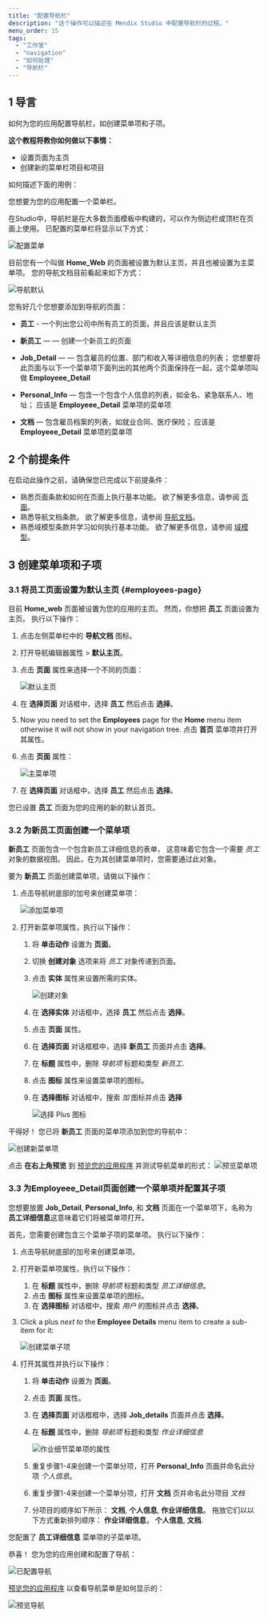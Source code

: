```yaml
---
title: "配置导航栏"
description: "这个操作可以描述在 Mendix Studio 中配置导航栏的过程。"
menu_order: 15
tags:
  - "工作室"
  - "navigation"
  - "如何处理"
  - "导航栏"
---
```


## 1 导言

如何为您的应用配置导航栏，如创建菜单项和子项。

**这个教程将教你如何做以下事情：**

* 设置页面为主页
* 创建新的菜单栏项目和项目

如何描述下面的用例：

您想要为您的应用配置一个菜单栏。

在Studio中，导航栏是在大多数页面模板中构建的，可以作为侧边栏或顶栏在页面上使用。 已配置的菜单栏将显示以下方式：

![配置菜单](attachments/navigation-how-to-configure/navigation-previewed.png)

目前您有一个叫做 **Home_Web** 的页面被设置为默认主页，并且也被设置为主菜单项。 您的导航文档目前看起来如下方式：

![导航默认](attachments/navigation-how-to-configure/navigation-default.png)

您有好几个您想要添加到导航的页面：

* **员工** - 一个列出您公司中所有员工的页面，并且应该是默认主页

* **新员工** — — 创建一个新员工的页面

* **Job_Detail** — — 包含雇员的位置、部门和收入等详细信息的列表； 您想要将此页面与以下一个菜单项下面列出的其他两个页面保持在一起，这个菜单项叫做  **Employeee_Detail**

* **Personal_Info** — 包含一个包含个人信息的列表，如全名、紧急联系人、地址； 应该是 **Employeee_Detail** 菜单项的菜单项

* **文档** — 包含雇员档案的列表，如就业合同、医疗保险； 应该是 **Employeee_Detail** 菜单项的菜单项

## 2 个前提条件

在启动此操作之前，请确保您已完成以下前提条件：

* 熟悉页面条款和如何在页面上执行基本功能。 欲了解更多信息，请参阅 [页面](/studio/page-editor)。
* 熟悉导航文档条款。 欲了解更多信息，请参阅 [导航文档](/studio/navigation)。
* 熟悉域模型条款并学习如何执行基本功能。 欲了解更多信息，请参阅 [域模型](/studio/domain-models)。

## 3 创建菜单项和子项

### 3.1 将员工页面设置为默认主页 {#employees-page}

目前 **Home_web** 页面被设置为您的应用的主页。 然而，你想把 **员工** 页面设置为主页。 执行以下操作：

1. 点击左侧菜单栏中的 **导航文档** 图标。

2. 打开导航编辑器属性 > **默认主页**。

3. 点击 **页面** 属性来选择一个不同的页面：

    ![默认主页](attachments/navigation-how-to-configure/default-home-page.png)

4. 在 **选择页面** 对话框中，选择 **员工** 然后点击 **选择**。

5. Now you need to set the **Employees** page for the **Home** menu item otherwise it will not show in your navigation tree. 点击 **首页** 菜单项并打开其属性。

6. 点击 **页面** 属性：

    ![主菜单项](attachments/navigation-how-to-configure/home-menu-item.png)

7. 在 **选择页面** 对话框中，选择 **员工** 然后点击 **选择**。

您已设置 **员工** 页面为您的应用的新的默认首页。

### 3.2 为新员工页面创建一个菜单项

**新员工** 页面包含一个包含新员工详细信息的表单， 这意味着它包含一个需要 *员工* 对象的数据视图。 因此，在为其创建菜单项时，您需要通过此对象。

要为 **新员工** 页面创建菜单项，请做以下操作：

1. 点击导航树底部的加号来创建菜单项：

    ![添加菜单项](attachments/navigation-how-to-configure/adding-menu-item.png)

2. 打开新菜单项属性，执行以下操作：

    1.  将 **单击动作** 设置为 **页面**。

    2. 切换 **创建对象** 选项来将 *员工* 对象传递到页面。

    3. 点击 **实体** 属性来设置所需的实体。

        ![创建对象](attachments/navigation-how-to-configure/create-object.png)

    4. 在 **选择实体** 对话框中，选择 **员工** 然后点击 **选择**。

    5. 点击 **页面** 属性。

    6. 在 **选择页面** 对话框框中，选择 **新员工** 页面并点击 **选择**。

    7. 在 **标题** 属性中，删除 *导航项* 标题和类型 *新员工*.

    8. 点击 **图标** 属性来设置菜单项的图标。

    9. 在 **选择图标** 对话框中，搜索 *加* 图标并点击 **选择**

         ![选择 Plus 图标](attachments/navigation-how-to-configure/plus-icon.png)

干得好！ 您已将 **新员工** 页面的菜单项添加到您的导航中：

![创建新菜单项](attachments/navigation-how-to-configure/new-menu-item-created.png)

点击 **在右上角预览** 到 [预览您的应用程序](/studio/publishing-app) 并测试导航菜单的形式： ![预览菜单项](attachments/navigation-how-to-configure/previewed-menu-items.png)

### 3.3 为Employeee_Detail页面创建一个菜单项并配置其子项

您想要放置 **Job_Detail**, **Personal_Info**, 和 **文档** 页面在一个菜单项下，名称为 **员工详细信息**这意味着它们将被菜单项打开。

首先，您需要创建包含三个菜单子项的菜单项。 执行以下操作：

1. 点击导航树底部的加号来创建菜单项。

2. 打开新菜单项属性，执行以下操作：

    1. 在 **标题** 属性中，删除 *导航项* 标题和类型 *员工详细信息*。
    2. 点击 **图标** 属性来设置菜单项的图标。
    3. 在 **选择图标** 对话框中，搜索 *用户* 的图标并点击 **选择**。

3. Click a plus *next to* the **Employee Details** menu item to create a sub-item for it:

    ![创建菜单子项](attachments/navigation-how-to-configure/creating-menu-sub-item.png)

4. 打开其属性并执行以下操作：

    1. 将 **单击动作** 设置为 **页面**。

    2. 点击 **页面** 属性。

    3. 在 **选择页面** 对话框框中，选择 **Job_details** 页面并点击 **选择**。

    4. 在 **标题** 属性中，删除 *导航项* 标题和类型 *作业详细信息*

        ![作业细节菜单项的属性](attachments/navigation-how-to-configure/job-details-menu-item-properties.png)

    5. 重复步骤1-4来创建一个菜单分项，打开 **Personal_Info** 页面并命名此分项 *个人信息*。

    6. 重复步骤1-4来创建一个菜单分项，打开 **文档** 页并命名此分项目 *文档*

    7. 分项目的顺序如下所示： **文档**, **个人信息**, **作业详细信息**。 拖放它们以以下方式重新排列顺序： **作业详细信息**， **个人信息**, **文档**.

您配置了 **员工详细信息** 菜单项的子菜单项。

恭喜！ 您为您的应用创建和配置了导航：

![已配置导航](attachments/navigation-how-to-configure/configured-navigation.png)

[预览您的应用程序](/studio/publishing-app) 以查看导航菜单是如何显示的：

![预览导航](attachments/navigation-how-to-configure/navigation-previewed.png)

